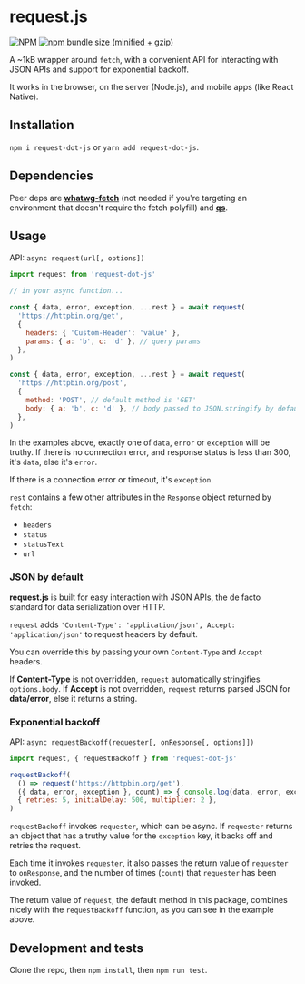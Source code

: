 # request.js


[![NPM](https://img.shields.io/npm/v/request-dot-js.svg)](https://www.npmjs.com/package/request.js)
[![npm bundle size (minified + gzip)](https://img.shields.io/bundlephobia/minzip/request-dot-js.svg)](https://www.npmjs.com/package/request.js)

A ~1kB wrapper around `fetch`, with a convenient API for interacting with JSON APIs and support for exponential backoff.

It works in the browser, on the server (Node.js), and mobile apps (like React Native).


## Installation
`npm i request-dot-js` or `yarn add request-dot-js`.


## Dependencies
Peer deps are [__whatwg-fetch__](https://github.com/github/fetch) (not needed if you're targeting an environment that doesn't require the fetch polyfill) and [__qs__](https://github.com/ljharb/qs).


## Usage
API: `async request(url[, options])`

~~~js
import request from 'request-dot-js'

// in your async function...

const { data, error, exception, ...rest } = await request(
  'https://httpbin.org/get',
  {
    headers: { 'Custom-Header': 'value' },
    params: { a: 'b', c: 'd' }, // query params
  },
)

const { data, error, exception, ...rest } = await request(
  'https://httpbin.org/post',
  {
    method: 'POST', // default method is 'GET'
    body: { a: 'b', c: 'd' }, // body passed to JSON.stringify by default
  },
)
~~~

In the examples above, exactly one of `data`, `error` or `exception` will be truthy. If there is no connection error, and response status is less than 300, it's `data`, else it's `error`.

If there is a connection error or timeout, it's `exception`.

`rest` contains a few other attributes in the `Response` object returned by `fetch`:

- `headers`
- `status`
- `statusText`
- `url`


### JSON by default
__request.js__ is built for easy interaction with JSON APIs, the de facto standard for data serialization over HTTP.

`request` adds `'Content-Type': 'application/json', Accept: 'application/json'` to request headers by default.

You can override this by passing your own `Content-Type` and `Accept` headers.

If __Content-Type__ is not overridden, `request` automatically stringifies `options.body`. If __Accept__ is not overridden, `request` returns parsed JSON for __data/error__, else it returns a string.


### Exponential backoff
API: `async requestBackoff(requester[, onResponse[, options]])`

~~~js
import request, { requestBackoff } from 'request-dot-js'

requestBackoff(
  () => request('https://httpbin.org/get'),
  ({ data, error, exception }, count) => { console.log(data, error, exception, count) },
  { retries: 5, initialDelay: 500, multiplier: 2 },
)
~~~

`requestBackoff` invokes `requester`, which can be async. If `requester` returns an object that has a truthy value for the `exception` key, it backs off and retries the request.

Each time it invokes `requester`, it also passes the return value of `requester` to `onResponse`, and the number of times (`count`) that `requester` has been invoked.

The return value of `request`, the default method in this package, combines nicely with the `requestBackoff` function, as you can see in the example above.


## Development and tests
Clone the repo, then `npm install`, then `npm run test`.
